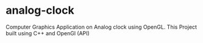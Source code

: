 # analog-clock
Computer Graphics Application on Analog clock using OpenGL. This Project built using C++ and OpenGl (API)

